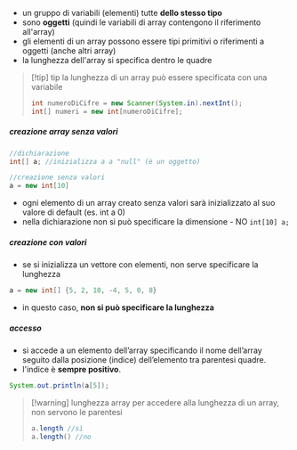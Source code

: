 - un gruppo di variabili (elementi) tutte **dello stesso tipo**
- sono **oggetti** (quindi le variabili di array contengono il riferimento all'array)
- gli elementi di un array possono essere tipi primitivi o riferimenti a oggetti (anche altri array)
- la lunghezza dell'array si specifica dentro le quadre

>[!tip] tip
>la lunghezza di un array può essere specificata con una variabile
>```java
> int numeroDiCifre = new Scanner(System.in).nextInt();
> int[] numeri = new int[numeroDiCifre];
>```

##### creazione array senza valori
```java
//dichiarazione
int[] a; //inizializza a a "null" (è un oggetto)

//creazione senza valori
a = new int[10]
```
- ogni elemento di un array creato senza valori sarà inizializzato al suo valore di default (es. int a 0)
- nella dichiarazione non si può specificare la dimensione - NO `int[10] a;`

##### creazione con valori
- se si inizializza un vettore con elementi,  non serve specificare la lunghezza
 
```java
a = new int[] {5, 2, 10, -4, 5, 0, 8}
```

- in questo caso, **non si può specificare la lunghezza**

##### accesso
- si accede a un elemento dell’array specificando il nome dell’array seguito dalla posizione (indice) dell’elemento tra parentesi quadre.
- l'indice è **sempre positivo**.
```java
System.out.println(a[5]);
```

>[!warning] lunghezza array
>per accedere alla lunghezza di un array, non servono le parentesi
>```java
>a.length //sì
>a.length() //no
>```
